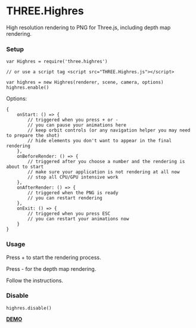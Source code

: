 # THREE.Highres

High resolution rendering to PNG for Three.js, including depth map rendering.


### Setup
```
var Highres = require('three.highres')

// or use a script tag <script src="THREE.Highres.js"></script>

var highres = new Highres(renderer, scene, camera, options)
highres.enable()
```

Options:

```
{
    onStart: () => {
        // triggered when you press + or -
        // you can pause your animations here
        // keep orbit controls (or any navigation helper you may need to prepare the shot)
        // hide elements you don't want to appear in the final rendering
    },
    onBeforeRender: () => {
        // triggered after you choose a number and the rendering is about to start
        // make sure your application is not rendering at all now
        // stop all CPU/GPU intensive work
    },
    onAfterRender: () => {
        // triggered when the PNG is ready
        // you can restart rendering
    },
    onExit: () => {
        // triggered when you press ESC
        // you can restart your animations now
    }
}
```


### Usage

Press + to start the rendering process.

Press - for the depth map rendering.

Follow the instructions.


### Disable
```
highres.disable()
```

**[DEMO](https://taseenb.github.io/THREE.Highres/demo/index.html)**
